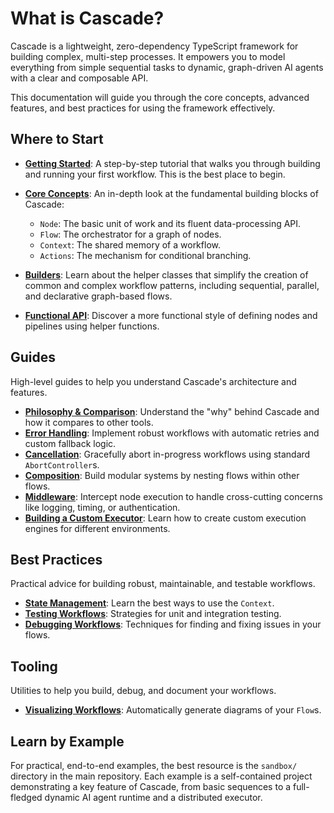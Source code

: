# What is Cascade?

Cascade is a lightweight, zero-dependency TypeScript framework for building complex, multi-step processes. It empowers you to model everything from simple sequential tasks to dynamic, graph-driven AI agents with a clear and composable API.

This documentation will guide you through the core concepts, advanced features, and best practices for using the framework effectively.

## Where to Start

- **[Getting Started](./getting-started.md)**: A step-by-step tutorial that walks you through building and running your first workflow. This is the best place to begin.

- **[Core Concepts](./core-concepts.md)**: An in-depth look at the fundamental building blocks of Cascade:
  - `Node`: The basic unit of work and its fluent data-processing API.
  - `Flow`: The orchestrator for a graph of nodes.
  - `Context`: The shared memory of a workflow.
  - `Actions`: The mechanism for conditional branching.

- **[Builders](./builders.md)**: Learn about the helper classes that simplify the creation of common and complex workflow patterns, including sequential, parallel, and declarative graph-based flows.

- **[Functional API](./functional-api.md)**: Discover a more functional style of defining nodes and pipelines using helper functions.

## Guides

High-level guides to help you understand Cascade's architecture and features.

- **[Philosophy & Comparison](./philosophy-and-comparison.md)**: Understand the "why" behind Cascade and how it compares to other tools.
- **[Error Handling](./advanced-guides/error-handling.md)**: Implement robust workflows with automatic retries and custom fallback logic.
- **[Cancellation](./advanced-guides/cancellation.md)**: Gracefully abort in-progress workflows using standard `AbortController`s.
- **[Composition](./advanced-guides/composition.md)**: Build modular systems by nesting flows within other flows.
- **[Middleware](./advanced-guides/middleware.md)**: Intercept node execution to handle cross-cutting concerns like logging, timing, or authentication.
- **[Building a Custom Executor](./advanced-guides/custom-executor.md)**: Learn how to create custom execution engines for different environments.

## Best Practices

Practical advice for building robust, maintainable, and testable workflows.

- **[State Management](./best-practices/state-management.md)**: Learn the best ways to use the `Context`.
- **[Testing Workflows](./best-practices/testing.md)**: Strategies for unit and integration testing.
- **[Debugging Workflows](./best-practices/debugging.md)**: Techniques for finding and fixing issues in your flows.

## Tooling

Utilities to help you build, debug, and document your workflows.

- **[Visualizing Workflows](./tooling/mermaid.md)**: Automatically generate diagrams of your `Flow`s.

## Learn by Example

For practical, end-to-end examples, the best resource is the `sandbox/` directory in the main repository. Each example is a self-contained project demonstrating a key feature of Cascade, from basic sequences to a full-fledged dynamic AI agent runtime and a distributed executor.
